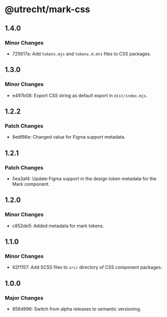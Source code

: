 # @utrecht/mark-css

## 1.4.0

### Minor Changes

- 725617a: Add `tokens.mjs` and `tokens.d.mts` files to CSS packages.

## 1.3.0

### Minor Changes

- e497b08: Export CSS string as default export in `dist/index.mjs`.

## 1.2.2

### Patch Changes

- 8edf86e: Changed value for Figma support metadata.

## 1.2.1

### Patch Changes

- 5ea3af4: Update Figma support in the design token metadata for the Mark component.

## 1.2.0

### Minor Changes

- c852de5: Added metadata for mark tokens.

## 1.1.0

### Minor Changes

- 62f1157: Add SCSS files to `src/` directory of CSS component packages.

## 1.0.0

### Major Changes

- 856d996: Switch from alpha releases to semantic versioning.
